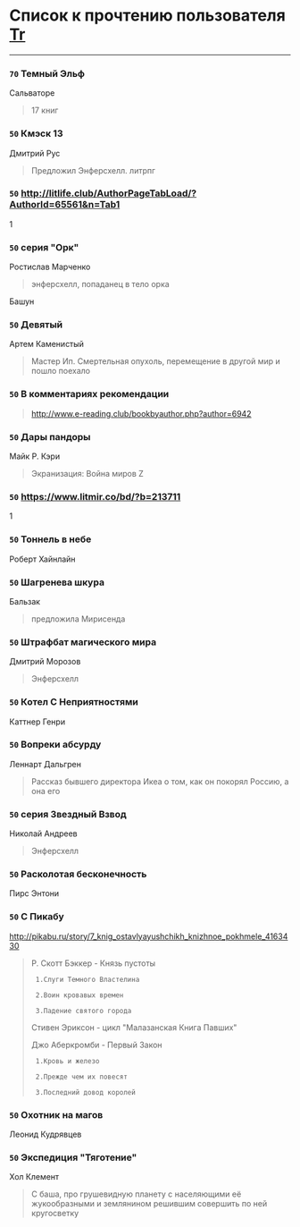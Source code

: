 # Список к прочтению пользователя [Tr](http://vk.com/gmg1991)
---

### `70` Темный Эльф
Сальваторе
> 17 книг

### `50` Кмэск 13
Дмитрий Рус
> Предложил Энферсхелл. литрпг

### `50` http://litlife.club/AuthorPageTabLoad/?AuthorId=65561&n=Tab1
1

### `50` серия "Орк"
Ростислав Марченко
> энферсхелл, попаданец в тело орка

Башун

### `50` Девятый
Артем Каменистый
> Мастер Ип. Смертельная опухоль, перемещение в другой мир и пошло поехало

### `50` В комментариях рекомендации
> http://www.e-reading.club/bookbyauthor.php?author=6942

### `50` Дары пандоры
Майк Р. Кэри
> Экранизация: Война миров Z

### `50` https://www.litmir.co/bd/?b=213711
1

### `50` Тоннель в небе
Роберт Хайнлайн

### `50` Шагренева шкура
Бальзак
> предложила Мирисенда

### `50` Штрафбат магического мира
Дмитрий Морозов
> Энферсхелл

### `50` Котел С Неприятностями
Каттнер Генри

### `50` Вопреки абсурду
Леннарт Дальгрен
> Рассказ бывшего директора Икеа о том, как он покорял Россию, а она его

### `50` серия Звездный Взвод
Николай Андреев
> Энферсхелл

### `50` Расколотая бесконечность
Пирс Энтони

### `50` С Пикабу
http://pikabu.ru/story/7_knig_ostavlyayushchikh_knizhnoe_pokhmele_4163430
> Р. Скотт Бэккер - Князь пустоты
> 
>      1.Слуги Темного Властелина 
> 
>      2.Воин кровавых времен 
> 
>      3.Падение святого города 
> 
> Стивен Эриксон - цикл "Малазанская Книга Павших"
> 
> Джо Аберкромби - Первый Закон
> 
>      1.Кровь и железо 
> 
>      2.Прежде чем их повесят 
> 
>      3.Последний довод королей

### `50` Охотник на магов
Леонид Кудрявцев

### `50` Экспедиция "Тяготение"
Хол Клемент
> С баша, про грушевидную планету с населяющими её жукообразными и землянином решившим совершить по ней кругосветку

